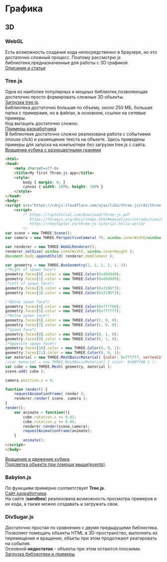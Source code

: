 ﻿# Графика


## 3D
### WebGL
 Есть возможность создания кода непосредственно в браузере, но это достаточно сложный процесс. 
 Поэтому рассмотрю js библиотеки,предназначенные для работы с 3D графикой.     
 [Описание и статьи](https://developer.mozilla.org/ru/docs/Web/API/WebGL_API)
### Tree.js
Одна из наиболее популярных и мощных библиотек,позволяющая достаточно просто формировать сложные 3D объекты.    
[Загрузка tree.js](https://github.com/mrdoob/three.js/).    
 Библиотека достаточно большая по объему, около 250 МБ, большая папка с примерами, но в файлах, в основном, ссылки на сетевые примеры.    
 Код вытацить достаточно сложно.     
[Примеры разработчика](https://threejs.org/)      
В библиотеке достаточно сложно реализована работа с событиеми (mouse click) и размещение текста на объекте.
Здесь приведены примеры для запуска на компьютере без загрузки tree.js с сайта.   
<a href="../examples/1_treejs.html">Вращение кубика с разноцветными гранями</a>       

```html
<html>
<head>
    <meta charset=utf-8>
    <title>My first Three.js app</title>
    <style>
        body { margin: 0; }
        canvas { width: 100%; height: 100% }
    </style>
</head>
<body>
<script src="https://cdnjs.cloudflare.com/ajax/libs/three.js/r83/three.js"></script>
    <script>
        /* https://riptutorial.com/Download/three-js.pdf
           https://threejs.org/docs/index.html#manual/en/introduction/Creating-a-scene
           https://redstapler.co/three-js-tutorial-hello-world/
        */
var scene = new THREE.Scene();
var camera = new THREE.PerspectiveCamera( 75, window.innerWidth/window.innerHeight, 0.1, 1000 );

var renderer = new THREE.WebGLRenderer();
renderer.setSize( window.innerWidth, window.innerHeight );
document.body.appendChild( renderer.domElement );

var geometry = new THREE.BoxGeometry(1, 1, 1, 1, 1, 1);
/*Right of spawn face*/
geometry.faces[0].color = new THREE.Color(0xd9d9d9);
geometry.faces[1].color = new THREE.Color(0xd9d9d9);
/*Left of spawn face*/
geometry.faces[2].color = new THREE.Color(0x2196f3);
geometry.faces[3].color = new THREE.Color(0x2196f3);

/*Above spawn face*/
geometry.faces[4].color = new THREE.Color(0xffff00);
geometry.faces[5].color = new THREE.Color(0xffffff);
/*Below spawn face*/
geometry.faces[6].color = new THREE.Color(1, 0, 0);
geometry.faces[7].color = new THREE.Color(1, 0, 0);
/*Spawn face*/
geometry.faces[8].color = new THREE.Color(0, 1, 0);
geometry.faces[9].color = new THREE.Color(0, 1, 0);
/*Opposite spawn face*/
geometry.faces[10].color = new THREE.Color(0, 0, 1);
geometry.faces[11].color = new THREE.Color(0, 0, 1);
var material = new THREE.MeshBasicMaterial( {color: 0xffffff, vertexColors: THREE.FaceColors});
//var material = new THREE.MeshBasicMaterial( { color: 0x00ff00 } );
var cube = new THREE.Mesh( geometry, material );
scene.add( cube );

camera.position.z = 4;

function render() {
    requestAnimationFrame( render );
    renderer.render( scene, camera );
}
render();
    var animate = function(){
        cube.rotation.x += 0.01;
        cube.rotation.y += 0.05;
        renderer.render(scene,camera);
        requestAnimationFrame(animate);
    } 
        animate();
</script>
</body>
```

<a href="../examples/2_treejs.html">Вращение и движение кубика</a>.        
<a href="../examples/3_treejs.html">Подсветка объекта при помощи мыши(events)</a>.

### Babylon.js
 
 По функциям примерно соответствует __Tree.js__.    
 [Сайт разработчика](https://doc.babylonjs.com/babylon101/how_to_get).    
  На сайте (__sandbox__) реализована возможность просмотра примеров и их кода, а также можно создавать и загружать свои.
 
### DivSugar.js
 
 Достаточно простая по сравнению с двумя предыдущими библиотека. Позволяет помещать объекты HTML в 3D-пространство, выполнять их перемещение и вращение, объкты при этом продолжают реагировать на события.    
 Основной __недостаток__ - объекты при этом остаются плоскими.    
 [Загрузка библиотеки и примеры](https://github.com/kitao/divsugar) 
